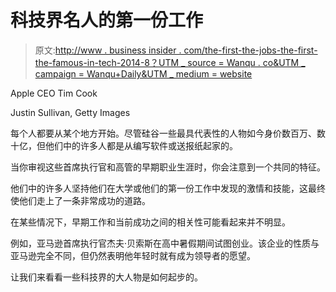 # 科技界名人的第一份工作

> 原文:[http://www . business insider . com/the-first-the-jobs-the-first-the-famous-in-tech-2014-8？UTM _ source = Wanqu . co&UTM _ campaign = Wanqu+Daily&UTM _ medium = website](http://www.businessinsider.com/the-first-jobs-of-famous-people-in-tech-2014-8?utm_source=wanqu.co&utm_campaign=Wanqu+Daily&utm_medium=website)

[](https://i.insider.com/53baf1436bb3f71605ef3441?width=1200format=jpeg&auto=webp) Apple CEO Tim Cook

Justin Sullivan, Getty Images

每个人都要从某个地方开始。尽管硅谷一些最具代表性的人物如今身价数百万、数十亿，但他们中的许多人都是从编写软件或送报纸起家的。

当你审视这些首席执行官和高管的早期职业生涯时，你会注意到一个共同的特征。

他们中的许多人坚持他们在大学或他们的第一份工作中发现的激情和技能，这最终使他们走上了一条非常成功的道路。

在某些情况下，早期工作和当前成功之间的相关性可能看起来并不明显。

例如，亚马逊首席执行官杰夫·贝索斯在高中暑假期间试图创业。该企业的性质与亚马逊完全不同，但仍然表明他年轻时就有成为领导者的愿望。

让我们来看看一些科技界的大人物是如何起步的。